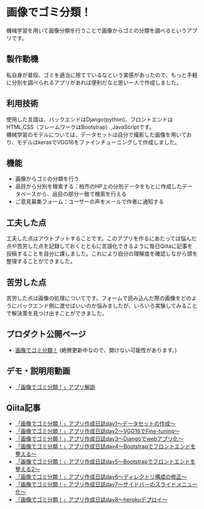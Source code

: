 # 画像でゴミ分類！

機械学習を用いて画像分類を行うことで画像からゴミの分類を調べるというアプリです。

## 製作動機
私自身が普段、ゴミを適当に捨てているなという実感があったので、もっと手軽に分別を調べられるアプリがあれば便利だなと思い一人で作成しました。

## 利用技術
使用した言語は、バックエンドはDjango(python)、フロントエンドはHTML,CSS（フレームワークはBootstrap）,JavaScriptです。  
機械学習のモデルについては、データセットは自分で撮影した画像を用いており、モデルはkerasでVGG16をファインチューニングして作成しました。

## 機能
- 画像からゴミの分類を行う
- 品目から分別を検索する：柏市のHP上の分別データをもとに作成したデータベースから、品目の部分一致で検索を行える
- ご意見募集フォーム：ユーザーの声をメールで作者に通知する

## 工夫した点
工夫した点はアウトプットすることです。このアプリを作るにあたっては悩んだ点や苦労した点を記録しておくとともに言語化できるように毎日Qiitaに記事を投稿することを自分に課しました。これにより自分の理解度を確認しながら頭を整理することができました。

## 苦労した点
苦労した点は画像の処理についてです。フォームで読み込んだ際の画像をどのようにバックエンド側に渡せばいいのか悩みましたが、いろいろ実験してみることで解決策を見つけ出すことができました。  

## プロダクト公開ページ
- [画像でゴミ分類！](https://garbageeycjur.herokuapp.com/garbage/)
(絶賛更新中なので、開けない可能性があります。)

## デモ・説明用動画
- [「画像でゴミ分類！」アプリ解説](https://www.youtube.com/watch?v=P8194a3Lhac)

## Qiita記事
- [「画像でゴミ分類！」アプリ作成日誌day1～データセットの作成～](https://qiita.com/eycjur/items/7d8223b28758c7dfaaa0)
- [「画像でゴミ分類！」アプリ作成日誌day2～VGG16でFine-tuning～](https://qiita.com/eycjur/items/3e954cb70dc15f996c2d)
- [「画像でゴミ分類！」アプリ作成日誌day3～Djangoでwebアプリ化～](https://qiita.com/eycjur/items/9c618538177c82f7fdc3)
- [「画像でゴミ分類！」アプリ作成日誌day4～Bootstrapでフロントエンドを整える～](https://qiita.com/eycjur/items/7b58c28eb8b16e722b5d)
- [「画像でゴミ分類！」アプリ作成日誌day5～Bootstrapでフロントエンドを整える2～](https://qiita.com/eycjur/items/08808097acd625e00652)
- [「画像でゴミ分類！」アプリ作成日誌day6～ディレクトリ構成の修正～](https://qiita.com/eycjur/items/f436787c2d517af6cad6)
- [「画像でゴミ分類！」アプリ作成日誌day7～サイドバーのスライドメニュー化～](https://qiita.com/eycjur/items/009dca5866c3e9ad0dd6)
- [「画像でゴミ分類！」アプリ作成日誌day8～herokuデプロイ～](https://qiita.com/eycjur/items/ebfae5db5dd1cd8349ea)


